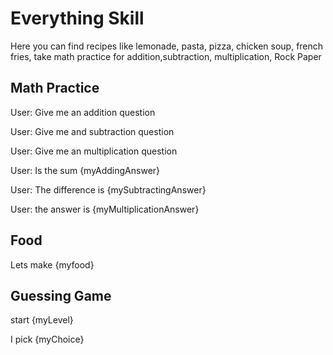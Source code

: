 # Everything Skill 

Here you can find recipes like lemonade, pasta, pizza, chicken soup, french fries, take math practice for addition,subtraction, multiplication, Rock Paper 

## Math Practice 

User: Give me an addition question

User: Give me and subtraction question

User: Give me an multiplication question

User: Is the sum {myAddingAnswer}

User: The difference is {mySubtractingAnswer}

User: the answer is {myMultiplicationAnswer}

## Food 

Lets make {myfood}

## Guessing Game 

start {myLevel}

I pick {myChoice}

